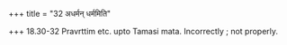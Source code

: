 +++
title = "32 अधर्मन् धर्ममिति"

+++
18.30-32 Pravrttim etc. upto Tamasi mata. Incorrectly ; not properly.
